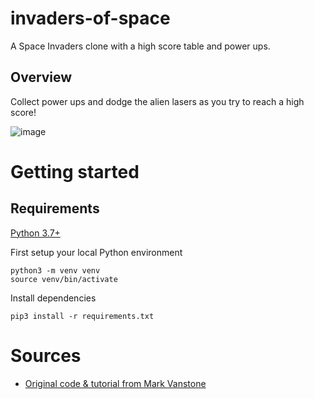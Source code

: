 # invaders-of-space
A Space Invaders clone with a high score table and power ups.

## Overview
Collect power ups and dodge the alien lasers as you try to reach a high score!

![image](https://github.com/Izekeal/invaders-of-space/assets/73136035/1c95149a-fd4b-4504-942d-467a3949296e)


# Getting started 

## Requirements

[Python 3.7+](https://www.python.org/downloads/)

First setup your local Python environment
```
python3 -m venv venv
source venv/bin/activate
```

Install dependencies
```
pip3 install -r requirements.txt
```

# Sources
- [Original code & tutorial from Mark Vanstone](https://education.technovisual.co.uk/ff-portfolio/coding-games-with-pygame-zero-part-five-space-invaders-2/)
